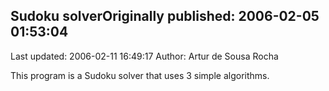 ## Sudoku solverOriginally published: 2006-02-05 01:53:04 
Last updated: 2006-02-11 16:49:17 
Author: Artur de Sousa Rocha 
 
This program is a Sudoku solver that uses 3 simple algorithms.
